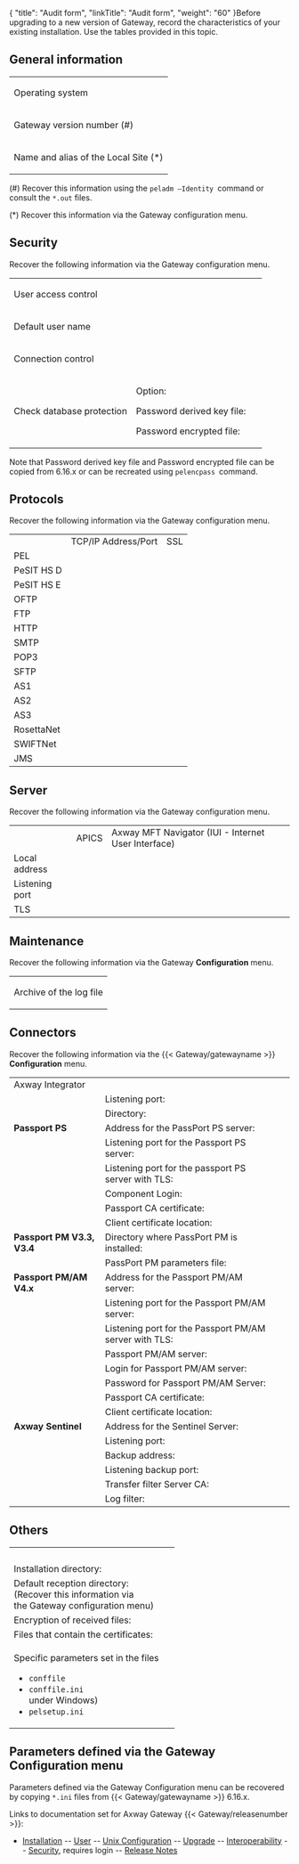{
    "title": "Audit form",
    "linkTitle": "Audit form",
    "weight": "60"
}Before upgrading to a new version of Gateway, record the characteristics of your existing installation. Use the tables provided in this topic.

## General information

<table>
   <tbody>
      <tr>
         <td><p>Operating system</p>         </td>
      </tr>
      <tr>
         <td><p>Gateway version number (#)</p>         </td>
      </tr>
      <tr>
         <td><p>Name and alias of the Local Site (*)</p>         </td>
      </tr>
   </tbody>
</table>

\(#\) Recover this information using the `peladm –Identity `command or consult the `*.out` files.

(\*) Recover this information via the Gateway configuration menu.

## Security

Recover the following information via the Gateway configuration menu.

<table>
   <tbody>
      <tr>
         <td><p>User access control</p>         </td>
         <td>          </td>
         <td>          </td>
      </tr>
      <tr>
         <td><p>Default user name</p>         </td>
         <td>          </td>
         <td>          </td>
      </tr>
      <tr>
         <td><p>Connection control</p>         </td>
         <td>          </td>
         <td>          </td>
      </tr>
      <tr>
         <td>Check database protection         </td>
         <td><p>Option:</p>
<p>Password derived key file:</p>
<p>Password encrypted file:</p>         </td>
         <td>          </td>
      </tr>
   </tbody>
</table>

Note that Password derived key file and Password encrypted file can be copied from 6.16.x or can be recreated using `pelencpass `command.

## Protocols

Recover the following information via the Gateway configuration menu.

<table>
   <tbody>
      <tr>
         <td>          </td>
         <td>TCP/IP
Address/Port         </td>
         <td>SSL         </td>
      </tr>
      <tr>
         <td>PEL         </td>
         <td>          </td>
         <td>          </td>
      </tr>
      <tr>
         <td>PeSIT HS D         </td>
         <td>          </td>
         <td>          </td>
      </tr>
      <tr>
         <td>PeSIT HS E         </td>
         <td>          </td>
         <td>          </td>
      </tr>
      <tr>
         <td>OFTP         </td>
         <td>          </td>
         <td>          </td>
      </tr>
      <tr>
         <td>FTP         </td>
         <td>          </td>
         <td>          </td>
      </tr>
      <tr>
         <td>HTTP         </td>
         <td>          </td>
         <td>          </td>
      </tr>
      <tr>
         <td>SMTP         </td>
         <td>          </td>
         <td>          </td>
      </tr>
      <tr>
         <td>POP3         </td>
         <td>          </td>
         <td>          </td>
      </tr>
      <tr>
         <td>SFTP         </td>
         <td>          </td>
         <td>          </td>
      </tr>
      <tr>
         <td>AS1         </td>
         <td>          </td>
         <td>          </td>
      </tr>
      <tr>
         <td>AS2         </td>
         <td>          </td>
         <td>          </td>
      </tr>
      <tr>
         <td>AS3         </td>
         <td>          </td>
         <td>          </td>
      </tr>
      <tr>
         <td>RosettaNet         </td>
         <td>          </td>
         <td>          </td>
      </tr>
      <tr>
         <td>SWIFTNet         </td>
         <td>          </td>
         <td>          </td>
      </tr>
      <tr>
         <td>JMS         </td>
         <td>          </td>
         <td>          </td>
      </tr>
   </tbody>
</table>

## Server

Recover the following information via the Gateway configuration menu.

<table>
   <tbody>
      <tr>
         <td>          </td>
         <td>APICS         </td>
         <td>Axway MFT
Navigator
(IUI -
Internet User
Interface)         </td>
      </tr>
      <tr>
         <td>Local address         </td>
         <td>          </td>
         <td>          </td>
      </tr>
      <tr>
         <td>Listening port         </td>
         <td>          </td>
         <td>          </td>
      </tr>
      <tr>
         <td>TLS         </td>
         <td>          </td>
         <td>          </td>
      </tr>
   </tbody>
</table>

## Maintenance

Recover the following information via the Gateway **Configuration** menu.

<table>
   <tbody>
      <tr>
         <td><p>Archive of the log file</p>         </td>
      </tr>
   </tbody>
</table>

## Connectors

Recover the following information via the {{< Gateway/gatewayname  >}} **Configuration** menu.

<table>
   <tbody>
      <tr>
         <td>Axway Integrator         </td>
         <td>         </td>
         <td>          </td>
      </tr>
      <tr>
         <td>          </td>
         <td>Listening port:         </td>
         <td>          </td>
      </tr>
      <tr>
         <td>          </td>
         <td>Directory:         </td>
         <td>          </td>
      </tr>
      <tr>
         <td><strong>Passport PS</strong>         </td>
         <td>Address for the PassPort PS
server:         </td>
         <td>          </td>
      </tr>
      <tr>
         <td>          </td>
         <td>Listening port for the
Passport PS server:         </td>
         <td>          </td>
      </tr>
      <tr>
         <td>          </td>
         <td>Listening port for the passport PS server with TLS:         </td>
         <td>          </td>
      </tr>
      <tr>
         <td>          </td>
         <td>Component Login:         </td>
         <td>          </td>
      </tr>
      <tr>
         <td>          </td>
         <td>Passport CA certificate:         </td>
         <td>          </td>
      </tr>
      <tr>
         <td>          </td>
         <td>Client certificate location:         </td>
         <td>          </td>
      </tr>
      <tr>
         <td><strong>Passport PM V3.3, V3.4</strong>         </td>
         <td>Directory where PassPort PM
is installed:         </td>
         <td>          </td>
      </tr>
      <tr>
         <td>          </td>
         <td>PassPort PM parameters file:         </td>
         <td>          </td>
      </tr>
      <tr>
         <td><strong>Passport PM/AM V4.x</strong>         </td>
         <td>Address for the Passport
PM/AM server:         </td>
         <td>          </td>
      </tr>
      <tr>
         <td>          </td>
         <td>Listening port for the
Passport PM/AM server:         </td>
         <td>          </td>
      </tr>
      <tr>
         <td>          </td>
         <td>Listening port for the Passport PM/AM server with TLS:         </td>
         <td>          </td>
      </tr>
      <tr>
         <td>          </td>
         <td>Passport PM/AM server:         </td>
         <td>          </td>
      </tr>
      <tr>
         <td>          </td>
         <td>Login for Passport PM/AM
server:         </td>
         <td>          </td>
      </tr>
      <tr>
         <td>          </td>
         <td>Password for Passport PM/AM
Server:         </td>
         <td>          </td>
      </tr>
      <tr>
         <td>          </td>
         <td>Passport CA certificate:         </td>
         <td>          </td>
      </tr>
      <tr>
         <td>          </td>
         <td>Client certificate location:         </td>
         <td>          </td>
      </tr>
      <tr>
         <td><strong>Axway Sentinel</strong>         </td>
         <td>Address for the Sentinel
Server:         </td>
         <td>          </td>
      </tr>
      <tr>
         <td>          </td>
         <td>Listening port:         </td>
         <td>          </td>
      </tr>
      <tr>
         <td>          </td>
         <td>Backup address:         </td>
         <td>          </td>
      </tr>
      <tr>
         <td>          </td>
         <td>Listening backup port:         </td>
         <td>          </td>
      </tr>
      <tr>
         <td>          </td>
         <td>Transfer filter
Server CA:         </td>
         <td>          </td>
      </tr>
      <tr>
         <td>          </td>
         <td>Log filter:         </td>
         <td>          </td>
      </tr>
   </tbody>
</table>

## Others

<table>
   <tbody>
      <tr>
         <td>         </td>
         <td>          </td>
      </tr>
      <tr>
         <td>Installation directory:         </td>
         <td>          </td>
      </tr>
      <tr>
         <td>Default reception directory:<br />
(Recover this information via<br />
the Gateway configuration menu)<br />
         </td>
         <td>          </td>
      </tr>
      <tr>
         <td>Encryption of received files:         </td>
         <td>          </td>
      </tr>
      <tr>
         <td>Files that contain the certificates:         </td>
         <td>          </td>
      </tr>
      <tr>
         <td><p>Specific parameters set in the files</p>
<ul>
<li><code>conffile </code></li>
<li><code>conffile.ini </code><br />
under Windows)</li>
<li><code>pelsetup.ini </code></li>
</ul>         </td>
         <td>          </td>
      </tr>
   </tbody>
</table>

## Parameters defined via the Gateway Configuration menu

Parameters defined via the Gateway Configuration menu can be recovered by copying `*.ini` files from {{< Gateway/gatewayname  >}} 6.16.x.

Links to documentation set for Axway Gateway {{< Gateway/releasenumber  >}}:

-   [Installation](/bundle/Gateway_6173_InstallationGuide_allOS_en_HTML5/page/Content/start_page.htm) -- [User](/bundle/Gateway_6173_UsersGuide_allOS_en_HTML5/page/Content/start_page.htm) -- [Unix Configuration](/bundle/Gateway_6173_ConfigurationGuide_UNIX_en_HTML5/page/Content/start_page.htm) -- [Upgrade](/bundle/Gateway_6173_UpgradeGuide_allOS_en_HTML5/page/Content/start_page.htm) -- [Interoperability](/bundle/Gateway_6173_InteroperabilityGuide_allOS_en_HTML5/page/Content/start_page.htm) -- [Security](/bundle/Gateway_6173_SecurityGuide_allOS_en_HTML5/page/Content/start_page.htm), requires login -- [Release Notes](/bundle/Gateway_6173_ReleaseNotes_allOS_en_HTML5/page/Content/Gateway_ReleaseNotes_allOS_en.htm)
